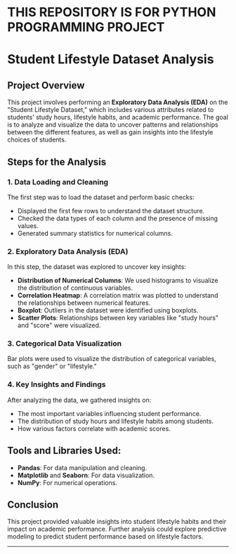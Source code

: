 # THIS REPOSITORY IS FOR PYTHON PROGRAMMING PROJECT

# Student Lifestyle Dataset Analysis

## Project Overview
This project involves performing an **Exploratory Data Analysis (EDA)** on the "Student Lifestyle Dataset," which includes various attributes related to students' study hours, lifestyle habits, and academic performance. The goal is to analyze and visualize the data to uncover patterns and relationships between the different features, as well as gain insights into the lifestyle choices of students.

## Steps for the Analysis

### 1. **Data Loading and Cleaning**
The first step was to load the dataset and perform basic checks:
- Displayed the first few rows to understand the dataset structure.
- Checked the data types of each column and the presence of missing values.
- Generated summary statistics for numerical columns.

### 2. **Exploratory Data Analysis (EDA)**
In this step, the dataset was explored to uncover key insights:
- **Distribution of Numerical Columns**: We used histograms to visualize the distribution of continuous variables.
- **Correlation Heatmap**: A correlation matrix was plotted to understand the relationships between numerical features.
- **Boxplot**: Outliers in the dataset were identified using boxplots.
- **Scatter Plots**: Relationships between key variables like "study hours" and "score" were visualized.

### 3. **Categorical Data Visualization**
Bar plots were used to visualize the distribution of categorical variables, such as "gender" or "lifestyle."

### 4. **Key Insights and Findings**
After analyzing the data, we gathered insights on:
- The most important variables influencing student performance.
- The distribution of study hours and lifestyle habits among students.
- How various factors correlate with academic scores.

## Tools and Libraries Used:
- **Pandas**: For data manipulation and cleaning.
- **Matplotlib** and **Seaborn**: For data visualization.
- **NumPy**: For numerical operations.

## Conclusion
This project provided valuable insights into student lifestyle habits and their impact on academic performance. Further analysis could explore predictive modeling to predict student performance based on lifestyle factors.

---





